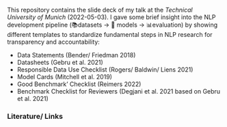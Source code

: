 This repository contains the slide deck of my talk at the _Technical University of Munich_ (2022-05-03). I gave some brief insight into the NLP development pipeline (📚datasets -> 🤖 models -> 📊evaluation) by showing different templates to standardize fundamental steps in NLP research for transparency and accountability:
* Data Statements (Bender/ Friedman 2018)
* Datasheets (Gebru et al. 2021)
* Responsible Data Use Checklist (Rogers/ Baldwin/ Liens 2021)
* Model Cards (Mitchell et al. 2019)
* Good Benchmark’ Checklist (Reimers 2022)
* Benchmark Checklist for Reviewers (Degjani et al. 2021 based on Gebru et al. 2021)

### Literature/ Links
